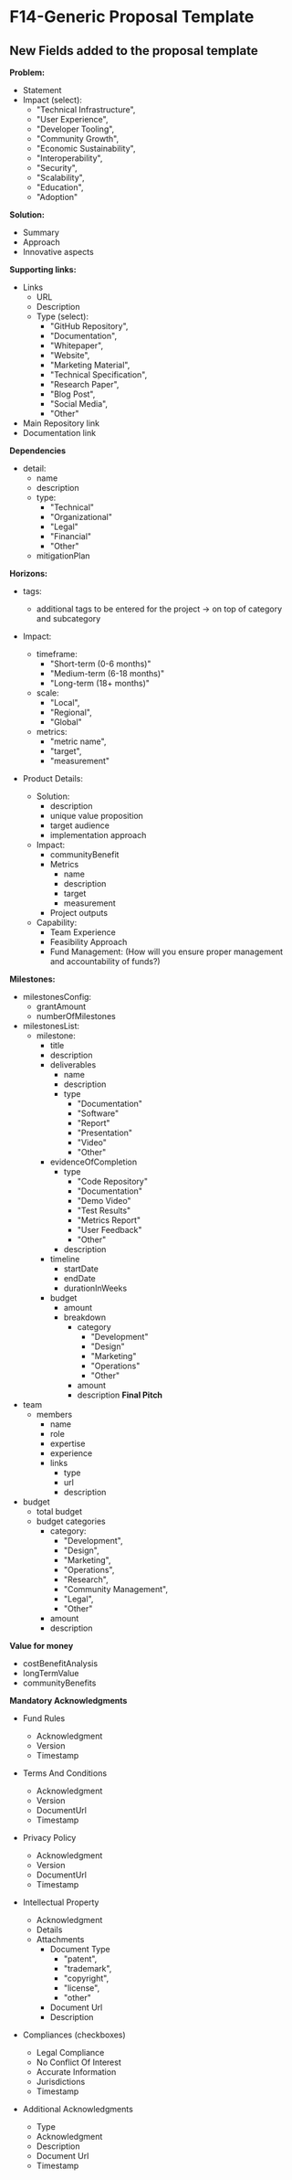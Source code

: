# F14-Generic Proposal Template

## New Fields added to the proposal template  

**Problem:**

* Statement
* Impact (select):
  * "Technical Infrastructure",
  * "User Experience",
  * "Developer Tooling",
  * "Community Growth",
  * "Economic Sustainability",
  * "Interoperability",
  * "Security",
  * "Scalability",
  * "Education",
  * "Adoption"

**Solution:**

* Summary
* Approach
* Innovative aspects

**Supporting links:**

* Links
  * URL
  * Description
  * Type (select):
    * "GitHub Repository",
    * "Documentation",
    * "Whitepaper",
    * "Website",
    * "Marketing Material",
    * "Technical Specification",
    * "Research Paper",
    * "Blog Post",
    * "Social Media",
    * "Other"
* Main Repository link
* Documentation link

**Dependencies**

* detail:
  * name
  * description
  * type:
    * "Technical"
    * "Organizational"
    * "Legal"
    * "Financial"
    * "Other"
  * mitigationPlan

**Horizons:**

* tags:
  * additional tags to be entered for the project -> on top of category and subcategory
* Impact:
  * timeframe:
    * "Short-term (0-6 months)"
    * "Medium-term (6-18 months)"
    * "Long-term (18+ months)"
  * scale:
    * "Local",
    * "Regional",
    * "Global"
  * metrics:
    * "metric name",
    * "target",
    * "measurement"

* Product Details:
  * Solution:
    * description
    * unique value proposition
    * target audience
    * implementation approach
  * Impact:
    * communityBenefit
    * Metrics
      * name
      * description
      * target
      * measurement
    * Project outputs
  * Capability:
    * Team Experience
    * Feasibility Approach
    * Fund Management: (How will you ensure proper management and accountability of funds?)

**Milestones:**

* milestonesConfig:
  * grantAmount
  * numberOfMilestones
* milestonesList:
  * milestone:
    * title
    * description
    * deliverables
      * name
      * description
      * type
        * "Documentation"
        * "Software"
        * "Report"
        * "Presentation"
        * "Video"
        * "Other"
    * evidenceOfCompletion
      * type
        * "Code Repository"
        * "Documentation"
        * "Demo Video"
        * "Test Results"
        * "Metrics Report"
        * "User Feedback"
        * "Other"
      * description
    * timeline
      * startDate
      * endDate
      * durationInWeeks
    * budget
      * amount
      * breakdown
        * category
          * "Development"
          * "Design"
          * "Marketing"
          * "Operations"
          * "Other"
        * amount
        * description
**Final Pitch**
* team
  * members
    * name
    * role
    * expertise
    * experience
    * links
      * type
      * url
      * description
* budget
  * total budget
  * budget categories
    * category:
      * "Development",
      * "Design",
      * "Marketing",
      * "Operations",
      * "Research",
      * "Community Management",
      * "Legal",
      * "Other"
    * amount
    * description

**Value for money**

* costBenefitAnalysis
* longTermValue
* communityBenefits

**Mandatory Acknowledgments**

* Fund Rules
  * Acknowledgment
  * Version
  * Timestamp
  
* Terms And Conditions
  * Acknowledgment
  * Version
  * DocumentUrl
  * Timestamp
  
* Privacy Policy
  * Acknowledgment
  * Version
  * DocumentUrl
  * Timestamp
  
* Intellectual Property
  * Acknowledgment
  * Details
  * Attachments
    * Document Type
      * "patent",
      * "trademark",
      * "copyright",
      * "license",
      * "other"
    * Document Url
    * Description
  
* Compliances (checkboxes)
  * Legal Compliance
  * No Conflict Of Interest
  * Accurate Information
  * Jurisdictions
  * Timestamp
  
* Additional Acknowledgments
  * Type
  * Acknowledgment
  * Description
  * Document Url
  * Timestamp
